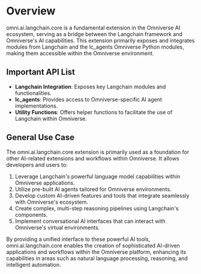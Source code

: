 # Overview

omni.ai.langchain.core is a fundamental extension in the Omniverse AI ecosystem, serving as a bridge between the Langchain framework and Omniverse's AI capabilities. This extension primarily exposes and integrates modules from Langchain and the lc_agents Omniverse Python modules, making them accessible within the Omniverse environment.

## Important API List

- **Langchain Integration**: Exposes key Langchain modules and functionalities.
- **lc_agents**: Provides access to Omniverse-specific AI agent implementations.
- **Utility Functions**: Offers helper functions to facilitate the use of Langchain within Omniverse.

## General Use Case

The omni.ai.langchain.core extension is primarily used as a foundation for other AI-related extensions and workflows within Omniverse. It allows developers and users to:

1. Leverage Langchain's powerful language model capabilities within Omniverse applications.
2. Utilize pre-built AI agents tailored for Omniverse environments.
3. Develop custom AI-driven features and tools that integrate seamlessly with Omniverse's ecosystem.
4. Create complex, multi-step reasoning pipelines using Langchain's components.
5. Implement conversational AI interfaces that can interact with Omniverse's virtual environments.

By providing a unified interface to these powerful AI tools, omni.ai.langchain.core enables the creation of sophisticated AI-driven applications and workflows within the Omniverse platform, enhancing its capabilities in areas such as natural language processing, reasoning, and intelligent automation.
